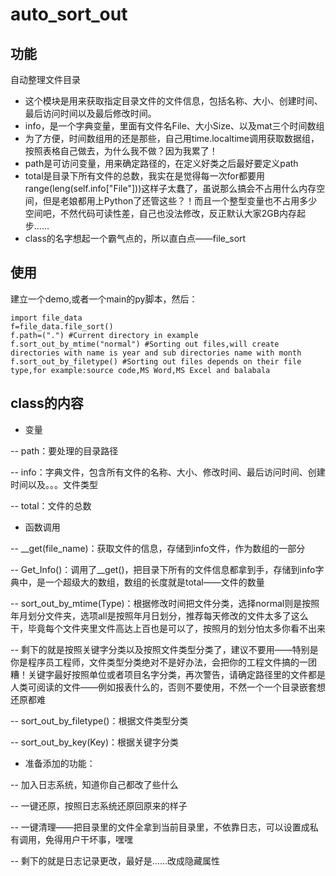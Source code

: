 # auto_sort_out

## 功能

自动整理文件目录

+ 这个模块是用来获取指定目录文件的文件信息，包括名称、大小、创建时间、最后访问时间以及最后修改时间。
+ info，是一个字典变量，里面有文件名File、大小Size、以及mat三个时间数组
+ 为了方便，时间数组用的还是那些，自己用time.localtime调用获取数据组，按照表格自己做去，为什么我不做？因为我累了！
+ path是可访问变量，用来确定路径的，在定义好类之后最好要定义path
+ total是目录下所有文件的总数，我实在是觉得每一次for都要用range(leng(self.info["File"]))这样子太蠢了，虽说那么搞会不占用什么内存空间，但是老娘都用上Python了还管这些？！而且一个整型变量也不占用多少空间吧，不然代码可读性差，自己也没法修改，反正默认大家2GB内存起步……
+ class的名字想起一个霸气点的，所以直白点——file_sort


## 使用

建立一个demo,或者一个main的py脚本，然后：


    import file_data 
    f=file_data.file_sort()
    f.path=(".") #Current directory in example
    f.sort_out_by_mtime("normal") #Sorting out files,will create directories with name is year and sub directories name with month
    f.sort_out_by_filetype() #Sorting out files depends on their file type,for example:source code,MS Word,MS Excel and balabala




## class的内容

+ 变量

-- path：要处理的目录路径

-- info：字典文件，包含所有文件的名称、大小、修改时间、最后访问时间、创建时间以及。。。文件类型

-- total：文件的总数

+ 函数调用

-- __get(file_name)：获取文件的信息，存储到info文件，作为数组的一部分

-- Get_Info()：调用了__get()，把目录下所有的文件信息都拿到手，存储到info字典中，是一个超级大的数组，数组的长度就是total——文件的数量

-- sort_out_by_mtime(Type)：根据修改时间把文件分类，选择normal则是按照年月划分文件夹，选项all是按照年月日划分，推荐每天修改的文件太多了这么干，毕竟每个文件夹里文件高达上百也是可以了，按照月的划分怕太多你看不出来

-- 剩下的就是按照关键字分类以及按照文件类型分类了，建议不要用——特别是你是程序员工程师，文件类型分类绝对不是好办法，会把你的工程文件搞的一团糟！关键字最好按照单位或者项目名字分类，再次警告，请确定路径里的文件都是人类可阅读的文件——例如报表什么的，否则不要使用，不然一个一个目录嵌套想还原都难

-- sort_out_by_filetype()：根据文件类型分类

-- sort_out_by_key(Key)：根据关键字分类

+ 准备添加的功能：

-- 加入日志系统，知道你自己都改了些什么

-- 一键还原，按照日志系统还原回原来的样子

-- 一键清理——把目录里的文件全拿到当前目录里，不依靠日志，可以设置成私有调用，免得用户干坏事，嘿嘿

-- 剩下的就是日志记录更改，最好是……改成隐藏属性


